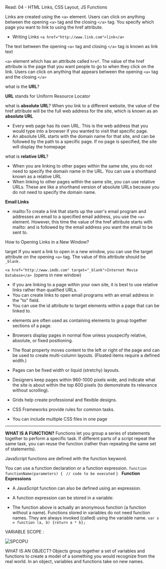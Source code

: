 Read: 04 - HTML Links, CSS Layout, JS Functions

Links are created using the ``<a>`` element. Users can click on anything
between the opening ``<a>`` tag and the closing ``</a>`` tag. You specify which page you want to link to using the href attribute.

+ Writing Links
``<a href="http://www.link.com">link</a>``

The text between the opening ``<a>`` tag and closing ``</a>`` tag is known as link text

``<a>`` element which has an attribute called ``href``. The value of the
href attribute is the page that you want people to go to when they click on the link. Users can click on anything that appears between the opening
``<a>`` tag and the closing ``</a>``

what is the **URL**?

**URL** stands for Uniform Resource Locator

what is **absolute URL**?
When you link to a different website, the value of the href attribute will be the full web address for the site, which is
known as an  **absolute URL**

  + Every web page has its own URL. This is the web address that you would type into a browser if you wanted to visit that specific page.
  + An absolute URL starts with the domain name for that site, and can be followed by the path to a specific page. If no page is specified, the site will display the homepage

what is **relative URL**?

 + When you are linking to other pages within the same site, you do not need to specify the domain name in the URL. You can use a shorthand known as a relative URL
 + When linking to other pages within the same site, you can use relative URLs. These are like a shorthand version of absolute URLs because you do not need to specify the domain name.

**Email Links**
- mailto:To create a link that starts up the user's email program and addresses an email to a specified email address, you use the ``<a>`` element. However, this time the value of the href attribute starts with mailto: and is followed by
the email address you want the email to be sent to.

How to Opening Links in a New Window?

target If you want a link to open in a new window, you can use the target attribute on the opening ``<a>`` tag. The value of this attribute should be`` _blank.``

``<a href="http://www.imdb.com" target="_blank">Internet Movie Database</a> ``(opens in new window)



- if you are linking to a page within your own site, it is best to use relative links rather than qualified URLs.
-  You can create links to open email programs with an email address in the "to" field.
-  You can use the id attribute to target elements within a page that can be linked to.




+ <div> elements are often used as containing elements to group together sections of a page.

+ Browsers display pages in normal flow unless youspecify relative, absolute, or fixed positioning.

+ The float property moves content to the left or right of the page and can be used to create multi-column layouts. (Floated items require a defined width.)

+ Pages can be fixed width or liquid (stretchy) layouts.

+ Designers keep pages within 960-1000 pixels wide, and indicate what the site is about within the top 600 pixels (to demonstrate its relevance without scrolling).

+ Grids help create professional and flexible designs.

+ CSS Frameworks provide rules for common tasks.

+ You can include multiple CSS files in one page


---------------------------------------------------

**WHAT IS A FUNCTION?**
Functions let you group a series of statements together to perform a
specific task. If different parts of a script repeat the same task, you can
reuse the function (rather than repeating the same set of statements). 


JavaScript functions are defined with the function keyword.

You can use a function declaration or a function expression.
``function functionName(parameters) {``
 `` // code to be executed``
``} ``
**Function Expressions**
+ A JavaScript function can also be defined using an expression.

+ A function expression can be stored in a variable:
+ The function above is actually an anonymous function (a function without a name). Functions stored in variables do not need function names. They are always invoked (called) using the variable name.
``var x = function (a, b) {return a * b};``

VARIABLE SCOPE :

![SPCOPU](https://www.bookofnetwork.com/images/javascript-images/JS_Slide-120_03Mar17_1111.png)



WHAT IS AN OBJECT? 
Objects group together a set of variables and functions to create a model
of a something you would recognize from the real world. In an object,
variables and functions take on new names. 



